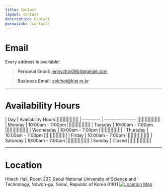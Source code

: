 ```yaml
---
title: Contact
layout: contact
description: Contact
permalink: /contact/
---
```

  
# Email
Every address is available!
> **Personal Email:** jennychoi0904@gmail.com

> **Business Email:** solchoi@kist.re.kr

---
# Availability Hours

| Day       | Availability Hours||||||||||||||||
| --------- | ---------------- ||||||||||||||||
| Monday    | 10:00am - 7:00pm ||||||||||||||||
| Tuesday   | 10:00am - 7:00pm ||||||||||||||||
| Wednesday | 10:00am - 7:00pm ||||||||||||||||
| Thursday  | 10:00am - 7:00pm ||||||||||||||||
| Friday    | 10:00am - 7:00pm ||||||||||||||||
| Saturday  | 10:00am - 7:00pm ||||||||||||||||
| Sunday    | Closed           ||||||||||||||||

---
# Location
Hitech Hall, Room 237, Seoul National University of Science and Technology, Nowon-gu, Seoul, Republic of Korea 01811
[![Location Map](https://maps.googleapis.com/maps/api/staticmap?center=37.63207244873047,127.07633209228516&zoom=16&size=1000x400&maptype=roadmap&markers=color:red%7Clabel:%7C37.63207244873047,127.07633209228516&key=AIzaSyAwRcJKwjIR8G7Pmh4EkbXBLl2Vfdyg3bM)](https://www.google.com/maps?q=37.5665,126.9780&hl=en&z=14)



